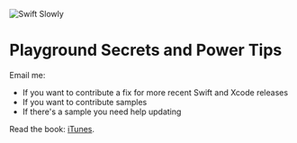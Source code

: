 ![](../images/banner.jpg "Swift Slowly")

# Playground Secrets and Power Tips

Email me:

* If you want to contribute a fix for more recent Swift and Xcode releases
* If you want to contribute samples
* If there's a sample you need help updating

Read the book: [iTunes](https://itunes.apple.com/us/book/playground-secrets-power-tips/id982838034). 
